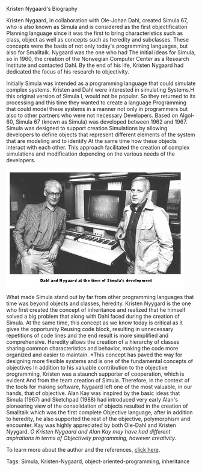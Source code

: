 Kristen Nygaard's Biography

Kristen Nygaard, in collaboration with Ole-Johan Dahl, created Simula 67, who is also known as Simula and is considered as the first objectification
Planning language since it was the first to bring characteristics such as class, object as well as concepts such as heredity and subclasses.
These concepts were the basis of not only today's programming languages, but also for Smalltalk. Nygaard was the one who had
The initial ideas for Simula, so in 1960, the creation of the Norwegian Computer Center as a Research Institute and contacted Dahl.
By the end of his life, Kristen Nygaard had dedicated the focus of his research to objectivity.

Initially Simula was intended as a programming language that could simulate complex systems. Kristen and Dahl were interested in simulating
Systems.H this original version of Simula I, would not be popular. So they returned to its processing and this time they wanted to create a language
Programming that could model these systems in a manner not only in programmers but also to other partners who were not necessary
Developers. Based on Algol-60, Simula 67 (known as Simula) was developed between 1962 and 1967. Simula was designed to support creation
Simulations by allowing developers to define objects that represent different elements of the system that are modeling and to identify
At the same time how these objects interact with each other. This approach facilitated the creation of complex simulations and modification
depending on the various needs of the developers.

![Kristen and Ole](/images/dahl_nygaard.jpg)

What made Simula stand out by far from other programming languages that time was beyond objects and classes,
heredity. Kristen Nyygard is the one who first created the concept of inheritance and realized that he himself solved a big problem that along with
Dahl faced during the creation of Simula. At the same time, this concept as we know today is critical as it gives the opportunity
Reusing code block, resulting in unnecessary repetitions of code lines and the end result is more simplified and comprehensive.
Heredity allows the creation of a hierarchy of classes sharing common characteristics and behavior, making the code more organized and
easier to maintain. *This concept has paved the way for designing more flexible systems and is one of the fundamental concepts of objectives
In addition to his valuable contribution to the objective programming, Kristen was a staunch supporter of cooperation, which is evident
And from the team creation of Simula. Therefore, in the context of the tools for making software, Nygaard left one of the most valuable, in our hands,
that of objective. Alan Kay was inspired by the basic ideas that Simula (1967) and Sketchpad (1988) had introduced very early
Alan's pioneering view of the consolidation of objects resulted in the creation of Smalltalk which was the first complete
Objective language, after in addition to heredity, he also supported the rest of the objective, polymorphism and encounter.
Kay was highly appreciated by both Ole-Dahl and Kristen Nyygard. *O Kristen Nygaard and Alan Kay may have had different aspirations in terms of
Objectively programming, however
creativity.*

To learn more about the author and the references, [click here](https://github.com/Alessenia/sw/tree/2019165/projects/2019165#%CF%80%CE%B1%CF%81%CE%B1%CE%B4%CE%BF%CF%84%CE%AD%CE%BF-9---%CF%83%CF%85%CE%BC%CE%BC%CE%B5%CF%84%CE%BF%CF%87%CE%B9%CE%BA%CF%8C-%CF%80%CE%B5%CF%81%CE%B9%CE%B5%CF%87%CF%8C%CE%BC%CE%B5%CE%BD%CE%BF-%CE%B22).


Tags: Simula, Kristen-Nygaard, object-oriented-programming, inheritance
